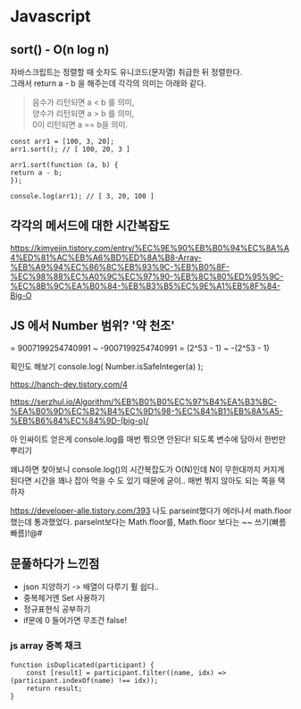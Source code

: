 # Javascript 

## sort() - O(n log n)
자바스크립트는 정렬할 때 숫자도 유니코드(문자열) 취급한 뒤 정렬한다.<br>
그래서 return a - b 을 해주는데 각각의 의미는 아래와 같다. <br/>
> 음수가 리턴되면 a < b 를 의미, <br/>
> 양수가 리턴되면 a > b 를 의미, <br/>
> 0이 리턴되면 a == b을 의미. <br/>

```
const arr1 = [100, 3, 20];
arr1.sort(); // [ 100, 20, 3 ]

arr1.sort(function (a, b) {
return a - b;
});

console.log(arr1); // [ 3, 20, 100 ]
```

## 각각의 메서드에 대한 시간복잡도<br>
https://kimyejin.tistory.com/entry/%EC%9E%90%EB%B0%94%EC%8A%A4%ED%81%AC%EB%A6%BD%ED%8A%B8-Array-%EB%A9%94%EC%86%8C%EB%93%9C-%EB%B0%8F-%EC%98%88%EC%A0%9C%EC%97%90-%EB%8C%80%ED%95%9C-%EC%8B%9C%EA%B0%84-%EB%B3%B5%EC%9E%A1%EB%8F%84-Big-O
<br>

## JS 에서 Number 범위? '약 천조'
= 9007199254740991 ~ -9007199254740991
= (2^53 - 1) ~ -(2^53 - 1)

획인도 해보기
console.log( Number.isSafeInteger(a) );

https://hanch-dev.tistory.com/4

https://serzhul.io/Algorithm/%EB%B0%B0%EC%97%B4%EA%B3%BC-%EA%B0%9D%EC%B2%B4%EC%9D%98-%EC%84%B1%EB%8A%A5-%EB%B6%84%EC%84%9D-(big-o)/

아 인싸이트 얻은게 console.log를 매번 찎으면 안된다!
되도록 변수에 담아서 한번만 뿌리기

왜냐하면 찾아보니 console.log()의 시간복잡도가 O(N)인데 N이 무한대까지 커지게 된다면 시간을 꽤나 잡아 먹을 수 도 있기 때문에 굳이.. 매번 찎지 않아도 되는 쪽을 택하자

https://developer-alle.tistory.com/393
나도 parseint했다가 에러나서 math.floor 했는데 통과했었다.
parseInt보다는 Math.floor를,
Math.floor 보다는 ~~ 쓰기(빠름빠름)!@#

## 문풀하다가 느낀점
+ json 지양하기 -> 배열이 다루기 훨 쉽다..
+ 중복제거엔 Set 사용하기 
+ 정규표현식 공부하기
+ if문에 0 들어가면 무조건 false!


### js array 중복 채크
```
function isDuplicated(participant) {
    const [result] = participant.filter((name, idx) => (participant.indexOf(name) !== idx));
    return result;
}
```